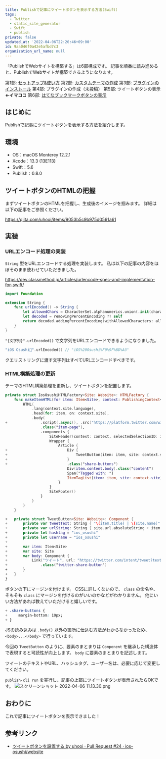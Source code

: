 ```yaml
---
title: Publishで記事にツイートボタンを表示する方法(Swift)
tags:
  - Twitter
  - static_site_generator
  - Swift
  - publish
private: false
updated_at: '2022-04-06T22:20:46+09:00'
id: 9aa046f0a42e5afbd7c3
organization_url_name: null
---
```

「PublishでWebサイトを構築する」は6部構成です。
記事を順番に読み進めると、PublishでWebサイトが構築できるようになります。

第1部: [セットアップ&使い方](https://qiita.com/uhooi/items/57e040df2f4aa7f62d89)
第2部: [カスタムテーマの作成](https://qiita.com/uhooi/items/111d4439273775586149)
第3部: [プラグインのインストール](https://qiita.com/uhooi/items/bf0ff67d687b53a11c5b)
第4部: プラグインの作成（未投稿）
第5部: ツイートボタンの表示　__←イマココ__
第6部: [はてなブックマークボタンの表示](https://qiita.com/uhooi/items/40cb71ac3aca57853544)

## はじめに

Publishで記事にツイートボタンを表示する方法を紹介します。

## 環境

- OS：macOS Monterey 12.2.1
- Xcode：13.3 (13E113)
- Swift：5.6
- Publish：0.8.0

## ツイートボタンのHTMLの把握

まずツイートボタンのHTMLを把握し、生成後のイメージを掴みます。
詳細は以下の記事をご参照ください。

https://qiita.com/uhooi/items/9053b5c9b975d0591a61

## 実装

### URLエンコード処理の実装

`String` 型をURLエンコードする処理を実装します。
私は以下の記事の内容をほぼそのまま使わせていただきました。

https://dev.classmethod.jp/articles/urlencode-spec-and-implementation-for-swift/

```swift:String+URL.swift
import Foundation

extension String {
    func urlEncoded() -> String {
        let allowedChars = CharacterSet.alphanumerics.union(.init(charactersIn: "/?-._~"))
        let decoded = removingPercentEncoding ?? self
        return decoded.addingPercentEncoding(withAllowedCharacters: allowedChars) ?? decoded
    }
}
```

`"{文字列}".urlEncoded()` で文字列をURLエンコードできるようになりました。

```swift
"iOS Osushi🍣".urlEncoded() // "iOS%20Osushi%F0%9F%8D%A3"
```

クエリストリングに渡す文字列はすべてURLエンコードすべきです。

### HTML構築処理の更新

テーマのHTML構築処理を更新し、ツイートボタンを配置します。

```diff_swift:Theme+IosOsushi.swift
private struct IosOsushiHTMLFactory<Site: Website>: HTMLFactory {
    func makeItemHTML(for item: Item<Site>, context: PublishingContext<Site>) throws -> HTML {
        HTML(
            .lang(context.site.language),
            .head(for: item, on: context.site),
            .body(
+               .script(.async(), .src("https://platform.twitter.com/widgets.js")),
                .class("item-page"),
                .components {
                    SiteHeader(context: context, selectedSelectionID: item.sectionID)
                    Wrapper {
                        Article {
+                           Div {
+                               TweetButton(item: item, site: context.site)
+                           }
+                           .class("share-buttons")
                            Div(item.content.body).class("content")
                            Span("Tagged with: ")
                            ItemTagList(item: item, site: context.site)
                        }
                    }
                    SiteFooter()
                }
            )
        )
    }

+   private struct TweetButton<Site: Website>: Component {
+       private var tweetText: String { "\(item.title) | \(site.name)" }
+       private var urlString: String { site.url.absoluteString + item.path.absoluteString }
+       private let hashtag = "ios_osushi"
+       private let username = "ios_osushi"
+
+       var item: Item<Site>
+       var site: Site
+       var body: Component {
+           Link("ツイート", url: "https://twitter.com/intent/tweet?text=\(tweetText.urlEncoded())&url=\(urlString.urlEncoded())&hashtags=\(hashtag.urlEncoded())&via=\(username.urlEncoded())")
+               .class("twitter-share-button")
+       }
+   }
}
```

ボタンの下にマージンを付けます。
CSSに詳しくないので、 `class` の命名や、そもそも `class` にマージンを付けるのがいいのかなどがわかりません。
他にいい方法があれば教えていただけると嬉しいです。

```diff_css:styles.css
+ .share-buttons {
+     margin-bottom: 10px;
+ }
```

JSの読み込みは `.body()` 以外の箇所に仕込む方法がわからなかったため、 `<body>...</body>` で行っています。

今回の `TweetButton` のように、要素のまとまりは `Component` を継承した構造体で表現すると可読性が向上します。
`body` に要素のまとまりを記述します。

ツイートのテキストやURL、ハッシュタグ、ユーザー名は、必要に応じて変更してください。

`publish-cli run` を実行し、記事の上部にツイートボタンが表示されたらOKです。
![スクリーンショット 2022-04-06 11.13.30.png](https://qiita-image-store.s3.ap-northeast-1.amazonaws.com/0/138245/b4143d27-a4ba-0934-dec6-cf48bc4875d8.png)

## おわりに

これで記事にツイートボタンを表示できました！

## 参考リンク

- [ツイートボタンを設置する by uhooi · Pull Request #24 · ios-osushi/website](https://github.com/ios-osushi/website/pull/24)
